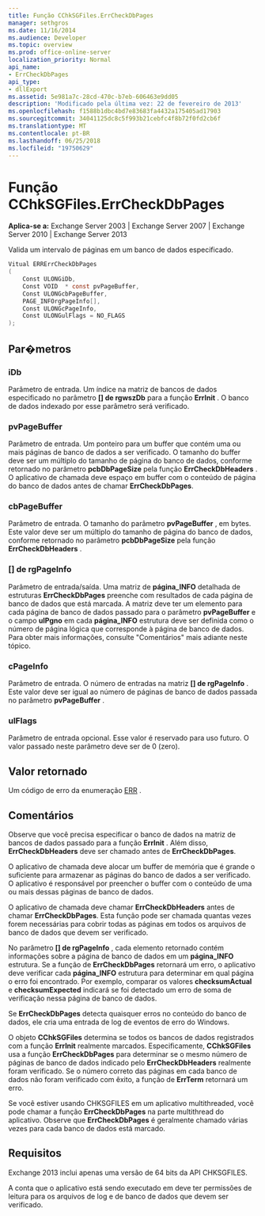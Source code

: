 ```yaml
---
title: Função CChkSGFiles.ErrCheckDbPages
manager: sethgros
ms.date: 11/16/2014
ms.audience: Developer
ms.topic: overview
ms.prod: office-online-server
localization_priority: Normal
api_name:
- ErrCheckDbPages
api_type:
- dllExport
ms.assetid: 5e981a7c-28cd-470c-b7eb-606463e9dd05
description: 'Modificado pela última vez: 22 de fevereiro de 2013'
ms.openlocfilehash: f1588b1dbc4bd7e83683fa4432a175405ad17903
ms.sourcegitcommit: 34041125dc8c5f993b21cebfc4f8b72f0fd2cb6f
ms.translationtype: MT
ms.contentlocale: pt-BR
ms.lasthandoff: 06/25/2018
ms.locfileid: "19750629"
---
```

# <a name="cchksgfileserrcheckdbpages-function"></a>Função CChkSGFiles.ErrCheckDbPages

**Aplica-se a:** Exchange Server 2003 | Exchange Server 2007 | Exchange Server 2010 | Exchange Server 2013
  
Valida um intervalo de páginas em um banco de dados especificado. 
  
```cs
Vitual ERRErrCheckDbPages  
(
    Const ULONGiDb,
    Const VOID  * const pvPageBuffer,
    Const ULONGcbPageBuffer,
    PAGE_INFOrgPageInfo[],
    Const ULONGcPageInfo,
    Const ULONGulFlags = NO_FLAGS
);

```

## <a name="parameters"></a>Par�metros

### <a name="idb"></a>iDb
  
Parâmetro de entrada. Um índice na matriz de bancos de dados especificado no parâmetro **[] de rgwszDb** para a função **ErrInit** . O banco de dados indexado por esse parâmetro será verificado. 
    
### <a name="pvpagebuffer"></a>pvPageBuffer 
  
Parâmetro de entrada. Um ponteiro para um buffer que contém uma ou mais páginas de banco de dados a ser verificado. O tamanho do buffer deve ser um múltiplo do tamanho de página do banco de dados, conforme retornado no parâmetro **pcbDbPageSize** pela função **ErrCheckDbHeaders** . O aplicativo de chamada deve espaço em buffer com o conteúdo de página do banco de dados antes de chamar **ErrCheckDbPages**.
    
### <a name="cbpagebuffer"></a>cbPageBuffer
  
Parâmetro de entrada. O tamanho do parâmetro **pvPageBuffer** , em bytes. Este valor deve ser um múltiplo do tamanho de página do banco de dados, conforme retornado no parâmetro **pcbDbPageSize** pela função **ErrCheckDbHeaders** . 
    
### <a name="rgpageinfo"></a>[] de rgPageInfo 
  
Parâmetro de entrada/saída. Uma matriz de **página\_INFO** detalhada de estruturas **ErrCheckDbPages** preenche com resultados de cada página de banco de dados que está marcada. A matriz deve ter um elemento para cada página de banco de dados passado para o parâmetro **pvPageBuffer** e o campo **ulPgno** em cada **página\_INFO** estrutura deve ser definida como o número de página lógica que corresponde à página de banco de dados. Para obter mais informações, consulte "Comentários" mais adiante neste tópico. 
    
### <a name="cpageinfo"></a>cPageInfo
  
Parâmetro de entrada. O número de entradas na matriz **[] de rgPageInfo** . Este valor deve ser igual ao número de páginas de banco de dados passada no parâmetro **pvPageBuffer** . 
    
### <a name="ulflags"></a>ulFlags 
  
Parâmetro de entrada opcional. Esse valor é reservado para uso futuro. O valor passado neste parâmetro deve ser de 0 (zero).
    
## <a name="return-value"></a>Valor retornado

Um código de erro da enumeração [ERR](cchksgfiles-err-enumeration.md) . 
  
## <a name="remarks"></a>Comentários

Observe que você precisa especificar o banco de dados na matriz de bancos de dados passado para a função **ErrInit** . Além disso, **ErrCheckDbHeaders** deve ser chamado antes de **ErrCheckDbPages**.
  
O aplicativo de chamada deve alocar um buffer de memória que é grande o suficiente para armazenar as páginas do banco de dados a ser verificado. O aplicativo é responsável por preencher o buffer com o conteúdo de uma ou mais dessas páginas de banco de dados. 
  
O aplicativo de chamada deve chamar **ErrCheckDbHeaders** antes de chamar **ErrCheckDbPages**. Esta função pode ser chamada quantas vezes forem necessárias para cobrir todas as páginas em todos os arquivos de banco de dados que devem ser verificado.
  
No parâmetro **[] de rgPageInfo** , cada elemento retornado contém informações sobre a página de banco de dados em um **página\_INFO** estrutura. Se a função de **ErrCheckDbPages** retornará um erro, o aplicativo deve verificar cada **página\_INFO** estrutura para determinar em qual página o erro foi encontrado. Por exemplo, comparar os valores **checksumActual** e **checksumExpected** indicará se foi detectado um erro de soma de verificação nessa página de banco de dados. 
  
Se **ErrCheckDbPages** detecta quaisquer erros no conteúdo do banco de dados, ele cria uma entrada de log de eventos de erro do Windows. 
  
O objeto **CChkSGFiles** determina se todos os bancos de dados registrados com a função **ErrInit** realmente marcados. Especificamente, **CChkSGFiles** usa a função **ErrCheckDbPages** para determinar se o mesmo número de páginas de banco de dados indicado pelo **ErrCheckDbHeaders** realmente foram verificado. Se o número correto das páginas em cada banco de dados não foram verificado com êxito, a função de **ErrTerm** retornará um erro. 
  
Se você estiver usando CHKSGFILES em um aplicativo multithreaded, você pode chamar a função **ErrCheckDbPages** na parte multithread do aplicativo. Observe que **ErrCheckDbPages** é geralmente chamado várias vezes para cada banco de dados está marcado. 
  
## <a name="requirements"></a>Requisitos

Exchange 2013 inclui apenas uma versão de 64 bits da API CHKSGFILES.
  
A conta que o aplicativo está sendo executado em deve ter permissões de leitura para os arquivos de log e de banco de dados que devem ser verificado.
  

